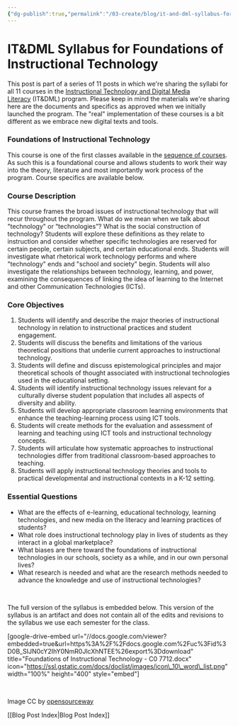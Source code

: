 ```yaml
---
{"dg-publish":true,"permalink":"/03-create/blog/it-and-dml-syllabus-for-foundations-of-instructional-technology/","title":"IT&DML Syllabus for Foundations of Instructional Technology","tags":["itdml"]}
---
```


# IT&DML Syllabus for Foundations of Instructional Technology

This post is part of a series of 11 posts in which we're sharing the syllabi for all 11 courses in the [Instructional Technology and Digital Media Literacy](http://www.newhaven.edu/4486/academic-programs/graduate-programs/instructional-technologies/) (IT&DML) program. Please keep in mind the materials we're sharing here are the documents and specifics as approved when we initially launched the program. The "real" implementation of these courses is a bit different as we embrace new digital texts and tools. 

### Foundations of Instructional Technology

This course is one of the first classes available in the [sequence of courses](http://wiobyrne.com/course-sequence-for-the-instructional-technology-digital-media-literacy-program/). As such this is a foundational course and allows students to work their way into the theory, literature and most importantly work process of the program. Course specifics are available below.

### Course Description

This course frames the broad issues of instructional technology that will recur throughout the program. What do we mean when we talk about "technology" or “technologies”? What is the social construction of technology? Students will explore these definitions as they relate to instruction and consider whether specific technologies are reserved for certain people, certain subjects, and certain educational ends. Students will investigate what rhetorical work technology performs and where "technology" ends and "school and society" begin. Students will also investigate the relationships between technology, learning, and power, examining the consequences of linking the idea of learning to the Internet and other Communication Technologies (ICTs).

### Core Objectives

1. Students will identify and describe the major theories of instructional technology in relation to instructional practices and student engagement.
2. Students will discuss the benefits and limitations of the various theoretical positions that underlie current approaches to instructional technology.
3. Students will define and discuss epistemological principles and major theoretical schools of thought associated with instructional technologies used in the educational setting.
4. Students will identify instructional technology issues relevant for a culturally diverse student population that includes all aspects of diversity and ability.
5. Students will develop appropriate classroom learning environments that enhance the teaching-learning process using ICT tools.
6. Students will create methods for the evaluation and assessment of learning and teaching using ICT tools and instructional technology concepts.
7. Students will articulate how systematic approaches to instructional technologies differ from traditional classroom-based approaches to teaching.
8. Students will apply instructional technology theories and tools to practical developmental and instructional contexts in a K-12 setting.

### Essential Questions

- What are the effects of e-learning, educational technology, learning technologies, and new media on the literacy and learning practices of students?
- What role does instructional technology play in lives of students as they interact in a global marketplace?
- What biases are there toward the foundations of instructional technologies in our schools, society as a while, and in our own personal lives?
- What research is needed and what are the research methods needed to advance the knowledge and use of instructional technologies?

 

The full version of the syllabus is embedded below. This version of the syllabus is an artifact and does not contain all of the edits and revisions to the syllabus we use each semester for the class.

\[google-drive-embed url="//docs.google.com/viewer?embedded=true&url=https%3A%2F%2Fdocs.google.com%2Fuc%3Fid%3D0B\_SIJN0cY2IhY0NmR0JlcXhNTEE%26export%3Ddownload" title="Foundations of Instructional Technology - C0 7712.docx" icon="https://ssl.gstatic.com/docs/doclist/images/icon\_10\_word\_list.png" width="100%" height="400" style="embed"\]

 

Image CC by [opensourceway](https://www.flickr.com/photos/opensourceway/4370250237/in/set-72157623343003349)

[[Blog Post Index\|Blog Post Index]]
